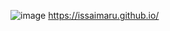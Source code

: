 
![image](https://github.com/user-attachments/assets/94c6c84a-3f89-43d2-92ff-31b3fb8ff36b)
https://issaimaru.github.io/
